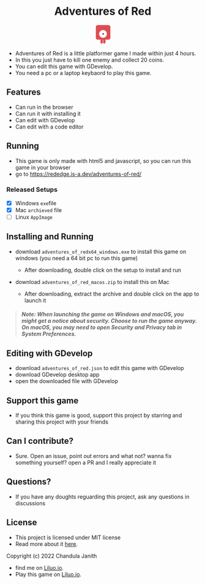 <h1 align="center">Adventures of Red</h1>
<p align="center">
  <img src="/Red player_stand.png">
</p>

- Adventures of Red is a little platformer game I made within just 4 hours.
- In this you just have to kill one enemy and collect 20 coins.
- You can edit this game with GDevelop.
- You need a pc or a laptop keybaord to play this game.

## Features
- Can run in the browser
- Can run it with installing it
- Can edit with GDevelop
- Can edit with a code editor

## Running
- This game is only made with html5 and javascript, so you can run this game in your browser
- go to https://rededge.is-a.dev/adventures-of-red/

### Released Setups
- [x] Windows `exe`file
- [x] Mac `archieved` file
- [ ] Linux `AppImage`

## Installing and Running
- download `adventures_of_redx64_windows.exe` to install this game on windows (you need a 64 bit pc to run this game)
  - After downloading, double click on the setup to install and run

- download `adventures_of_red_macos.zip` to install this on Mac
  - After downloading, extract the archive and double click on the app to launch it

> ##### Note: When launching the game on Windows and macOS, you might get a notice about security. Choose to run the game anyway. On macOS, you may need to open Security and Privacy tab in System Preferences.

## Editing with GDevelop
- download `adventures_of_red.json` to edit this game with GDevelop
- download GDevelop desktop app
- open the downloaded file with GDevelop

## Support this game
- If you think this game is good, support this project by starring and sharing this project with your friends

## Can I contribute?
- Sure. Open an issue, point out errors and what not? wanna fix something yourself? open a PR and I really appreciate it

## Questions?
- If you have any doughts reguarding this project, ask any questions in discussions

## License
- This project is licensed under MIT license
- Read more about it [here](https://github.com/RedEdge967/adventures-of-red/blob/master/LICENSE).

Copyright (c) 2022 Chandula Janith

- find me on [Liluo.io](https://liluo.io/Doctor_Strange).
- Play this game on [Liluo.io](https://liluo.io/doctor_strange/adventures-of-red).



